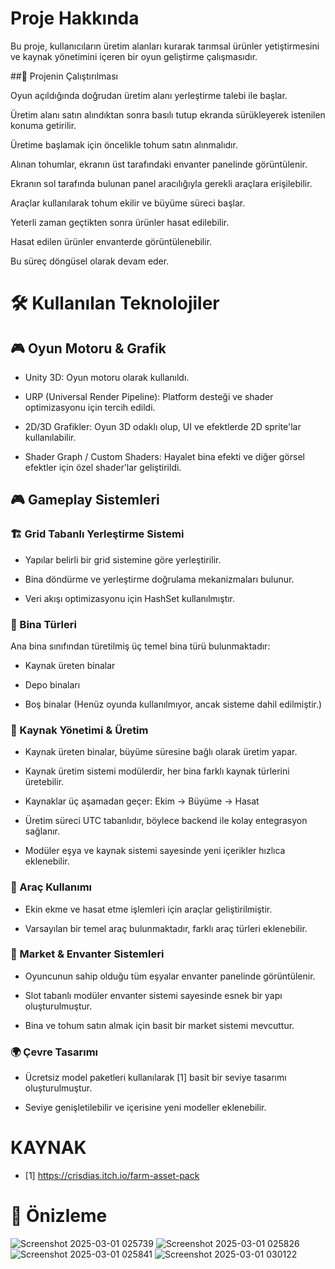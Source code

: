 # Proje Hakkında

Bu proje, kullanıcıların üretim alanları kurarak tarımsal ürünler yetiştirmesini ve kaynak yönetimini içeren bir oyun geliştirme çalışmasıdır.

##🚀 Projenin Çalıştırılması

Oyun açıldığında doğrudan üretim alanı yerleştirme talebi ile başlar.

Üretim alanı satın alındıktan sonra basılı tutup ekranda sürükleyerek istenilen konuma getirilir.

Üretime başlamak için öncelikle tohum satın alınmalıdır.

Alınan tohumlar, ekranın üst tarafındaki envanter panelinde görüntülenir.

Ekranın sol tarafında bulunan panel aracılığıyla gerekli araçlara erişilebilir.

Araçlar kullanılarak tohum ekilir ve büyüme süreci başlar.

Yeterli zaman geçtikten sonra ürünler hasat edilebilir.

Hasat edilen ürünler envanterde görüntülenebilir.

Bu süreç döngüsel olarak devam eder.

# 🛠 Kullanılan Teknolojiler

## 🎮 Oyun Motoru & Grafik

- Unity 3D: Oyun motoru olarak kullanıldı.

- URP (Universal Render Pipeline): Platform desteği ve shader optimizasyonu için tercih edildi.

- 2D/3D Grafikler: Oyun 3D odaklı olup, UI ve efektlerde 2D sprite'lar kullanılabilir.

- Shader Graph / Custom Shaders: Hayalet bina efekti ve diğer görsel efektler için özel shader'lar geliştirildi.

## 🎮 Gameplay Sistemleri

### 🏗️ Grid Tabanlı Yerleştirme Sistemi

- Yapılar belirli bir grid sistemine göre yerleştirilir.

- Bina döndürme ve yerleştirme doğrulama mekanizmaları bulunur.

- Veri akışı optimizasyonu için HashSet kullanılmıştır.

### 🏢 Bina Türleri

Ana bina sınıfından türetilmiş üç temel bina türü bulunmaktadır:

* Kaynak üreten binalar

* Depo binaları

* Boş binalar (Henüz oyunda kullanılmıyor, ancak sisteme dahil edilmiştir.)

### 🌾 Kaynak Yönetimi & Üretim

- Kaynak üreten binalar, büyüme süresine bağlı olarak üretim yapar.

- Kaynak üretim sistemi modülerdir, her bina farklı kaynak türlerini üretebilir.

- Kaynaklar üç aşamadan geçer: Ekim → Büyüme → Hasat

- Üretim süreci UTC tabanlıdır, böylece backend ile kolay entegrasyon sağlanır.

- Modüler eşya ve kaynak sistemi sayesinde yeni içerikler hızlıca eklenebilir.

### 🚜 Araç Kullanımı

- Ekin ekme ve hasat etme işlemleri için araçlar geliştirilmiştir.

- Varsayılan bir temel araç bulunmaktadır, farklı araç türleri eklenebilir.

### 🛒 Market & Envanter Sistemleri

- Oyuncunun sahip olduğu tüm eşyalar envanter panelinde görüntülenir.

- Slot tabanlı modüler envanter sistemi sayesinde esnek bir yapı oluşturulmuştur.

- Bina ve tohum satın almak için basit bir market sistemi mevcuttur.

### 🌍 Çevre Tasarımı

- Ücretsiz model paketleri kullanılarak [1] basit bir seviye tasarımı oluşturulmuştur.

- Seviye genişletilebilir ve içerisine yeni modeller eklenebilir.

# KAYNAK
* [1] https://crisdias.itch.io/farm-asset-pack

# 📸 Önizleme

![Screenshot 2025-03-01 025739](https://github.com/user-attachments/assets/bd7ed43b-03c3-4dd8-bd21-d30b99ff5c23)
![Screenshot 2025-03-01 025826](https://github.com/user-attachments/assets/b9fa5ccd-562a-4c35-98d4-292699d90943)
![Screenshot 2025-03-01 025841](https://github.com/user-attachments/assets/98bf1eec-a48c-475a-8e83-c73a6168d561)
![Screenshot 2025-03-01 030122](https://github.com/user-attachments/assets/3a648c76-d4f7-4ac8-9573-cb5823ee53d2)

